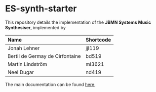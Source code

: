 # ES-synth-starter

This repository details the implementation of the **JBMN Systems Music Synthesiser**, implemented by 

| Name | Shortcode|
| :--- | ---- |
|Jonah Lehner  | jjl119 |
|Bertil de Germay de Cirfontaine | bd519 |
|Martin Lindström | ml3621 |
|Neel Dugar | nd419 |

The main documentation can be found [here](doc/report.md),
